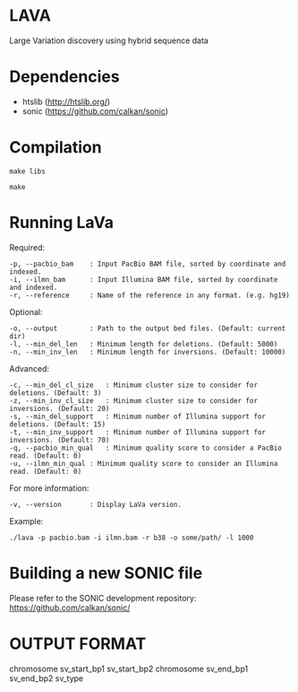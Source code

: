 LAVA
====

Large Variation discovery using hybrid sequence data

Dependencies
=============

 * htslib (http://htslib.org/)
 * sonic  (https://github.com/calkan/sonic)

Compilation
===========

	make libs
	
	make
	

Running LaVa
============

Required:

	-p, --pacbio_bam	: Input PacBio BAM file, sorted by coordinate and indexed.
	-i, --ilmn_bam		: Input Illumina BAM file, sorted by coordinate and indexed.
	-r, --reference		: Name of the reference in any format. (e.g. hg19)

Optional:

	-o, --output		: Path to the output bed files. (Default: current dir)
	-l, --min_del_len	: Minimum length for deletions. (Default: 5000)
	-n, --min_inv_len	: Minimum length for inversions. (Default: 10000)

Advanced:

	-c, --min_del_cl_size	: Minimum cluster size to consider for deletions. (Default: 3)
	-z, --min_inv_cl_size	: Minimum cluster size to consider for inversions. (Default: 20)
	-s, --min_del_support	: Minimum number of Illumina support for deletions. (Default: 15)
	-t, --min_inv_support	: Minimum number of Illumina support for inversions. (Default: 70)
	-q, --pacbio_min_qual	: Minimum quality score to consider a PacBio read. (Default: 0)
	-u, --ilmn_min_qual	: Minimum quality score to consider an Illumina read. (Default: 0)

For more information:

	-v, --version		: Display LaVa version.

Example:

	./lava -p pacbio.bam -i ilmn.bam -r b38 -o some/path/ -l 1000

Building a new SONIC file
=======================

Please refer to the SONIC development repository: https://github.com/calkan/sonic/

OUTPUT FORMAT
=============

chromosome  sv_start_bp1  sv_start_bp2  chromosome  sv_end_bp1  sv_end_bp2  sv_type
